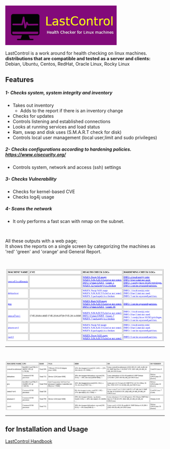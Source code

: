 ![alt text](screenshot/lastcontrol_logo.png "LastControl")
<br>

LastControl is a work around for health checking on linux machines. <br>
**distributions that are compatible and tested as a server and clients:** <br>
Debian, Ubuntu, Centos, RedHat, Oracle Linux, Rocky Linux

## Features
##### 1- Checks system, system integrity and inventory
- Takes out inventory
  - Adds to the report if there is an inventory change
- Checks for updates
- Controls listening and established connections
- Looks at running services and load status
- Ram, swap and disk uses (S.M.A.R.T check for disk)
- Controls local user management (local user,limit and sudo privileges)
##### 2- Checks configurations according to hardening policies. https://www.cisecurity.org/
- Controls system, network and access (ssh) settings
##### 3- Checks Vulnerability
- Checks for kernel-based CVE
- Checks log4j usage
##### 4- Scans the network
- It only performs a fast scan with nmap on the subnet.

<br>

All these outputs with a web page;<br>
It shows the reports on a single screen by categorizing the machines as 'red' 'green' and 'orange' and General Report.

<br>

![alt text](screenshot/LastControl_GeneralReports.png "LastControl Reports")

---

<br>

![alt text](screenshot/LastControl_inventory.png "LastControl Inventory Page")

---

## for Installation and Usage
[LastControl Handbook](https://github.com/eesmer/LastControl/blob/main/LastControl-HandBook.md)

